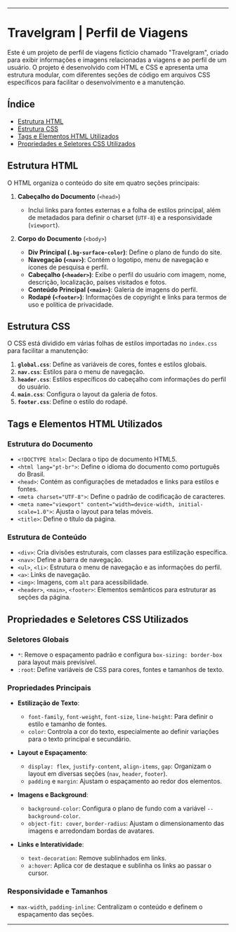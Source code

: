 
---

# Travelgram | Perfil de Viagens

Este é um projeto de perfil de viagens fictício chamado "Travelgram", criado para exibir informações e imagens relacionadas a viagens e ao perfil de um usuário. O projeto é desenvolvido com HTML e CSS e apresenta uma estrutura modular, com diferentes seções de código em arquivos CSS específicos para facilitar o desenvolvimento e a manutenção.

## Índice

- [Estrutura HTML](#estrutura-html)
- [Estrutura CSS](#estrutura-css)
- [Tags e Elementos HTML Utilizados](#tags-e-elementos-html-utilizados)
- [Propriedades e Seletores CSS Utilizados](#propriedades-e-seletores-css-utilizados)

## Estrutura HTML

O HTML organiza o conteúdo do site em quatro seções principais:

1. **Cabeçalho do Documento** (`<head>`)
    - Inclui links para fontes externas e a folha de estilos principal, além de metadados para definir o charset (`UTF-8`) e a responsividade (`viewport`).
   
2. **Corpo do Documento** (`<body>`)
    - **Div Principal (`.bg-surface-color`)**: Define o plano de fundo do site.
    - **Navegação (`<nav>`)**: Contém o logotipo, menu de navegação e ícones de pesquisa e perfil.
    - **Cabeçalho (`<header>`)**: Exibe o perfil do usuário com imagem, nome, descrição, localização, países visitados e fotos.
    - **Conteúdo Principal (`<main>`)**: Galeria de imagens do perfil.
    - **Rodapé (`<footer>`)**: Informações de copyright e links para termos de uso e política de privacidade.

## Estrutura CSS

O CSS está dividido em várias folhas de estilos importadas no `index.css` para facilitar a manutenção:

1. **`global.css`**: Define as variáveis de cores, fontes e estilos globais.
2. **`nav.css`**: Estilos para o menu de navegação.
3. **`header.css`**: Estilos específicos do cabeçalho com informações do perfil do usuário.
4. **`main.css`**: Configura o layout da galeria de fotos.
5. **`footer.css`**: Define o estilo do rodapé.

## Tags e Elementos HTML Utilizados

### Estrutura do Documento
- `<!DOCTYPE html>`: Declara o tipo de documento HTML5.
- `<html lang="pt-br">`: Define o idioma do documento como português do Brasil.
- `<head>`: Contém as configurações de metadados e links para estilos e fontes.
- `<meta charset="UTF-8">`: Define o padrão de codificação de caracteres.
- `<meta name="viewport" content="width=device-width, initial-scale=1.0">`: Ajusta o layout para telas móveis.
- `<title>`: Define o título da página.

### Estrutura de Conteúdo
- `<div>`: Cria divisões estruturais, com classes para estilização específica.
- `<nav>`: Define a barra de navegação.
- `<ul>`, `<li>`: Estrutura o menu de navegação e as informações do perfil.
- `<a>`: Links de navegação.
- `<img>`: Imagens, com `alt` para acessibilidade.
- `<header>`, `<main>`, `<footer>`: Elementos semânticos para estruturar as seções da página.

## Propriedades e Seletores CSS Utilizados

### Seletores Globais
- `*`: Remove o espaçamento padrão e configura `box-sizing: border-box` para layout mais previsível.
- `:root`: Define variáveis de CSS para cores, fontes e tamanhos de texto.

### Propriedades Principais
- **Estilização de Texto**:
  - `font-family`, `font-weight`, `font-size`, `line-height`: Para definir o estilo e tamanho de fontes.
  - `color`: Controla a cor do texto, especialmente ao definir variações para o texto principal e secundário.

- **Layout e Espaçamento**:
  - `display: flex`, `justify-content`, `align-items`, `gap`: Organizam o layout em diversas seções (`nav`, `header`, `footer`).
  - `padding` e `margin`: Ajustam o espaçamento ao redor dos elementos.

- **Imagens e Background**:
  - `background-color`: Configura o plano de fundo com a variável `--background-color`.
  - `object-fit: cover`, `border-radius`: Ajustam o dimensionamento das imagens e arredondam bordas de avatares.

- **Links e Interatividade**:
  - `text-decoration`: Remove sublinhados em links.
  - `a:hover`: Aplica cor de destaque e sublinha os links ao passar o cursor.

### Responsividade e Tamanhos
- `max-width`, `padding-inline`: Centralizam o conteúdo e definem o espaçamento das seções.

---
